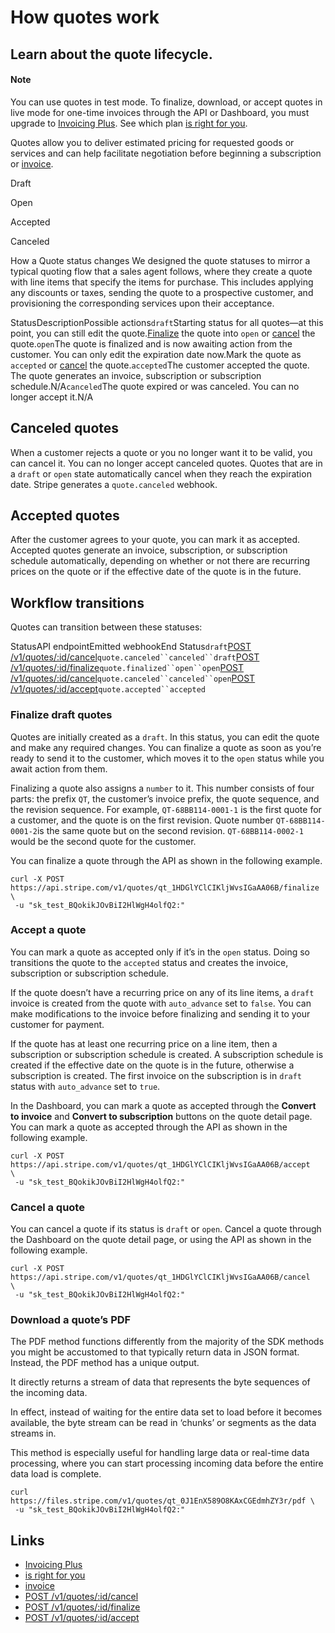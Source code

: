 # How quotes work

## Learn about the quote lifecycle.

#### Note

You can use quotes in test mode. To finalize, download, or accept quotes in live
mode for one-time invoices through the API or Dashboard, you must upgrade to
[Invoicing Plus](https://stripe.com/invoicing/pricing). See which plan [is right
for you](https://support.stripe.com/questions/how-to-access-quotes).

​​Quotes allow you to deliver estimated pricing for requested goods or services
and can help facilitate negotiation before beginning a subscription or
[invoice](https://docs.stripe.com/api/invoices).

Draft

Open

Accepted

Canceled

How a Quote status changes
​​We designed the quote statuses to mirror a typical quoting flow that a sales
agent follows, where they create a quote with line items that specify the items
for purchase. This includes applying any discounts or taxes, sending the quote
to a prospective customer, and provisioning the corresponding services upon
their acceptance.

StatusDescriptionPossible actions`draft`​​Starting status for all quotes—at this
point, you can still edit the
quote.[Finalize](https://docs.stripe.com/quotes/overview#finalize) the quote
into `open` or [cancel](https://docs.stripe.com/quotes/overview#cancel) the
quote.`open`The quote is finalized and is now awaiting action from the customer.
​​You can only edit the expiration date now.Mark the quote as `accepted` or
[cancel](https://docs.stripe.com/quotes/overview#cancel) the
quote.`accepted`​​The customer accepted the quote. The quote generates an
invoice, subscription or subscription schedule.N/A`canceled`​​The quote expired
or was canceled. You can no longer accept it.N/A
## Canceled quotes

When a customer rejects a quote or you no longer want it to be valid, you can
cancel it. You can no longer accept canceled quotes. Quotes that are in a
`draft` or `open` state automatically cancel when they reach the expiration
date. Stripe generates a `quote.canceled` webhook.

## Accepted quotes

​​After the customer agrees to your quote, you can mark it as accepted. Accepted
quotes generate an invoice, subscription, or subscription schedule
​​automatically, depending on whether or not there are recurring prices on the
quote or if the effective date of the quote is in the future.

## Workflow transitions

Quotes can transition between these statuses:

StatusAPI endpointEmitted webhookEnd Status`draft`[POST
/v1/quotes/:id/cancel](https://docs.stripe.com/api/quotes/cancel)`quote.canceled``canceled``draft`[POST
/v1/quotes/:id/finalize](https://docs.stripe.com/api/quotes/finalize)`quote.finalized``open``open`[POST
/v1/quotes/:id/cancel](https://docs.stripe.com/api/quotes/cancel)`quote.canceled``canceled``open`[POST
/v1/quotes/:id/accept](https://docs.stripe.com/api/quotes/accept)`quote.accepted``accepted`
### Finalize draft quotes

Quotes are initially created as a `draft`. In this status, you can edit the
quote and make any required changes. ​​You can finalize a quote as soon as
you’re ready to send it to the customer, which moves it to the `open​` status
while you await action from them.

Finalizing a quote also assigns a `number` to it. This number consists of four
parts: the prefix `QT`, the customer’s invoice prefix, the quote sequence, and
the revision sequence. For example, `QT-68BB114-0001-1` is the first quote for a
customer, and the quote is on the first revision. Quote number
`QT-68BB114-0001-2`is the same quote but on the second revision.
`QT-68BB114-0002-1` would be the second quote for the customer.

You can finalize a quote through the API as shown in the following example.

```
curl -X POST
https://api.stripe.com/v1/quotes/qt_1HDGlYClCIKljWvsIGaAA06B/finalize \
 -u "sk_test_BQokikJOvBiI2HlWgH4olfQ2:"
```

### Accept a quote

You can mark a quote as accepted only if it’s in the `open` status. Doing so
transitions the quote to the `accepted` status and creates the invoice,
subscription or subscription schedule.

If the quote doesn’t have a recurring price on any of its line items, a `draft`
invoice is created from the quote with `auto_advance` set to `false`. You can
make modifications to the invoice before finalizing and sending it to your
customer for payment.

If the quote has at least one recurring price on a line item, then a
subscription or subscription schedule is created. A subscription schedule is
created if the effective date on the quote is in the future, otherwise a
subscription is created. The first invoice on the subscription is in `draft`
status with `auto_advance` set to `true`.

In the Dashboard, you can mark a quote as accepted through the **Convert to
invoice** and **Convert to subscription** buttons on the quote detail page. You
can mark a quote as accepted through the API as shown in the following example.

```
curl -X POST https://api.stripe.com/v1/quotes/qt_1HDGlYClCIKljWvsIGaAA06B/accept
\
 -u "sk_test_BQokikJOvBiI2HlWgH4olfQ2:"
```

### Cancel a quote

You can cancel a quote if its status is `draft` or `open`. Cancel a quote
through the Dashboard on the quote detail page, or using the API as shown in the
following example.

```
curl -X POST https://api.stripe.com/v1/quotes/qt_1HDGlYClCIKljWvsIGaAA06B/cancel
\
 -u "sk_test_BQokikJOvBiI2HlWgH4olfQ2:"
```

### Download a quote’s PDF

The PDF method functions differently from the majority of the SDK methods you
might be accustomed to that typically return data in JSON format. Instead, the
PDF method has a unique output.

It directly returns a stream of data that represents the byte sequences of the
incoming data.

In effect, instead of waiting for the entire data set to load before it becomes
available, the byte stream can be read in ‘chunks’ or segments as the data
streams in.

This method is especially useful for handling large data or real-time data
processing, where you can start processing incoming data before the entire data
load is complete.

```
curl https://files.stripe.com/v1/quotes/qt_0J1EnX589O8KAxCGEdmhZY3r/pdf \
 -u "sk_test_BQokikJOvBiI2HlWgH4olfQ2:"
```

## Links

- [Invoicing Plus](https://stripe.com/invoicing/pricing)
- [is right for you](https://support.stripe.com/questions/how-to-access-quotes)
- [invoice](https://docs.stripe.com/api/invoices)
- [POST /v1/quotes/:id/cancel](https://docs.stripe.com/api/quotes/cancel)
- [POST /v1/quotes/:id/finalize](https://docs.stripe.com/api/quotes/finalize)
- [POST /v1/quotes/:id/accept](https://docs.stripe.com/api/quotes/accept)